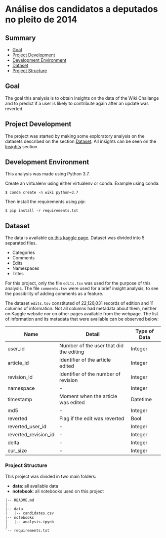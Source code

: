 # Análise dos candidatos a deputados no pleito de 2014

## Summary

* [Goal](#goal)
* [Project Development](#project-development)
* [Development Environment](#environment)
* [Dataset](#dataset)
* [Project Structure](#structure)

<h2 id='goal'>Goal</h2>

The goal this analysis is to obtain insights on the data of the Wiki Challange and to 
predict if a user is likely to contribute again after an update was reverted. 

<h2 id='project-development'>Project Development</h2>

The project was started by making some exploratory analysis on the datasets described on the section [Dataset](#dataset). All insights can be seen on the [Insights](#insights) section. 

<h2 id='environment'>Development Environment</h2>

This analysis was made using Python 3.7.

Create an virtualenv using either virtualenv or conda. Example using conda:

`$ conda create -n wiki python=3.7`

Then install the requirements using *pip*:

`$ pip install -r requirements.txt`


<h2 id='dataset'>Dataset</h2>

The data is available [on this kaggle page](https://www.kaggle.com/eliezerfb/candidatos-deputado-federal-e-estadual-2014).
Dataset was divided into 5 separated files.

* Categories
* Comments
* Edits
* Namespaces
* Titles

For this project, only the file `edits.tsv` was used for the purpose of this analysis. The file `comments.tsv` were used for a brief insight analysis, to see the possibility of adding comments as a feature.

The dataset `edits.tsv` constituted of 22,126,031 records of edition and 11 columns of information. Not all columns had metadata about them, neither on Kaggle website nor on other pages available from the webpage. 
The list of information and its metadata that were available can be observed below:

| Name                 | Detail                                  | Type of Data |
|----------------------|-----------------------------------------|--------------|
| user_id              | Number of the user that did the editing | Integer      |
| article_id           | Identifier of the article edited        | Integer      |
| revision_id          | Identifier of the number of revision    | Integer      |
| namespace            | -                                       | Integer      |
| timestamp            | Moment when the article was edited      | Datetime     |
| md5                  | -                                       | Integer      |
| reverted             | Flag if the edit was reverted           | Bool         |
| reverted_user_id     | -                                       | Integer      |
| reverted_revision_id | -                                       | Integer      |
| delta                | -                                       | Integer      |
| cur_size             | -                                       | Integer      |


<h3 id='structure'> Project Structure</h3>

This project was divided in two main folders: 

* **data**: all available data
* **notebook**: all notebooks used on this project

```
|-- README.md
|
|-- data
|   |-- candidates.csv
|-- notebooks
|   |-- analysis.ipynb
|   
`-- requirements.txt
```
